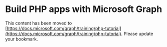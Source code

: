 # Build PHP apps with Microsoft Graph

This content has been moved to [https://docs.microsoft.com/graph/training/php-tutorial](https://docs.microsoft.com/graph/training/php-tutorial). Please update your bookmark.
